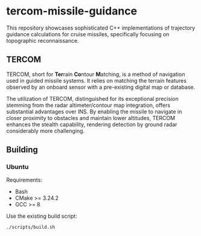 # tercom-missile-guidance

This repository showcases sophisticated C++ implementations of trajectory guidance calculations for cruise missiles, specifically focusing on topographic reconnaissance.

## TERCOM

TERCOM, short for **Ter**rain **Co**ntour **M**atching, is a method of navigation used in guided missile systems. It relies on matching the terrain features observed by an onboard sensor with a pre-existing digital map or database.

The utilization of TERCOM, distinguished for its exceptional precision stemming from the radar altimeter/contour map integration, offers substantial advantages over INS. By enabling the missile to navigate in closer proximity to obstacles and maintain lower altitudes, TERCOM enhances the stealth capability, rendering detection by ground radar considerably more challenging.

## Building

### Ubuntu

Requirements:

-   Bash
-   CMake >= 3.24.2
-   GCC >= 8

Use the existing build script:

```bash
./scripts/build.sh
```
